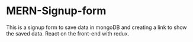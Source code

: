 # MERN-Signup-form
This is a signup form to save data in mongoDB and creating a link to show the saved data. React on the front-end with redux. 
